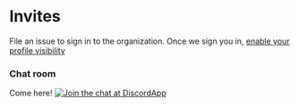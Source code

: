 Invites
=======

File an issue to sign in to the organization. 
Once we sign you in, [enable your profile visibility](https://github.com/orgs/gamedev/people)

### Chat room
Come here! [![Join the chat at DiscordApp](https://img.shields.io/badge/discord-chat-blue.svg)](https://discord.gg/0fTHx64VxeE8fqFa)

